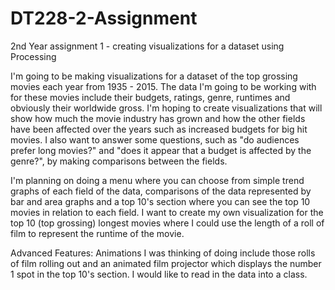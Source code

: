 # DT228-2-Assignment
2nd Year assignment 1 - creating visualizations for a dataset using Processing

I'm going to be making visualizations for a dataset of the top grossing movies each year from 1935 - 2015. 
The data I'm going to be working with for these movies include their budgets, ratings, genre, runtimes and obviously their worldwide gross.
I'm hoping to create visualizations that will show how much the movie industry has grown and how the other fields have been affected over the years such as increased budgets for big hit movies.
I also want to answer some questions, such as "do audiences prefer long movies?" and "does it appear that a budget is affected by the genre?", by making comparisons between the fields.

I'm planning on doing a menu where you can choose from simple trend graphs of each field of the data, comparisons of the data represented by bar and area graphs and
a top 10's section where you can see the top 10 movies in relation to each field. I want to create my own visualization for the top 10 (top grossing) longest movies
where I could use the length of a roll of film to represent the runtime of the movie.

Advanced Features:
Animations I was thinking of doing include those rolls of film rolling out and an animated film projector which displays the number 1 spot in the top 10's section.
I would like to read in the data into a class.